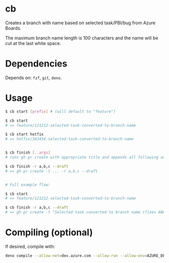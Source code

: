 # cb

Creates a branch with name based on selected task/PBI/bug from Azure Boards.

The maximum branch name length is 100 characters and the name will be cut at the last white space.

# Dependencies

Depends on: `fzf`, `git`, `deno`.

# Usage

```sh
$ cb start [prefix] # (will default to "feature")

$ cb start
# => feature/121212-selected-task-converted-to-branch-name

$ cb start hotfix
# => hotfix/343434-selected-task-converted-to-branch-name


$ cb finish [..args]
# runs gh pr create with appropriate title and appends all following arguments

$ cb finish -r a,b,c --draft
# => gh pr create -t ... -r a,b,c --draft


# Full example flow:

$ cb start
# => feature/121212-selected-task-converted-to-branch-name

$ cb finish -r a,b,c --draft
# => gh pr create -t "Selected task converted to branch name (fixes AB#121212)" -r a,b,c --draft
```

# Compiling (optional)

If desired, compile with:

```sh
deno compile --allow-net=dev.azure.com --allow-run --allow-env=AZURE_DEVOPS_ORG,AZURE_DEVOPS_PROJECT,AZURE_DEVOPS_USERNAME,AZURE_DEVOPS_READ_WORK_ITEMS_TOKEN cb.ts
```
